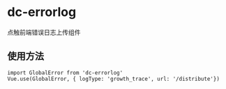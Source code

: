 # dc-errorlog
点触前端错误日志上传组件
## 使用方法
```
import GlobalError from 'dc-errorlog'
Vue.use(GlobalError, { logType: 'growth_trace', url: '/distribute'})
```
